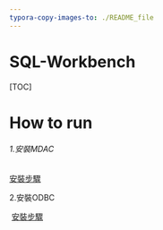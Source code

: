 ```yaml
---
typora-copy-images-to: ./README_file
---
```


# SQL-Workbench

[TOC]



# How to run

###### 1.安裝MDAC

[	安裝步驟](./README/MDAC.md)

2.安裝ODBC

​	[安裝步驟](/README/ODBC.md)

